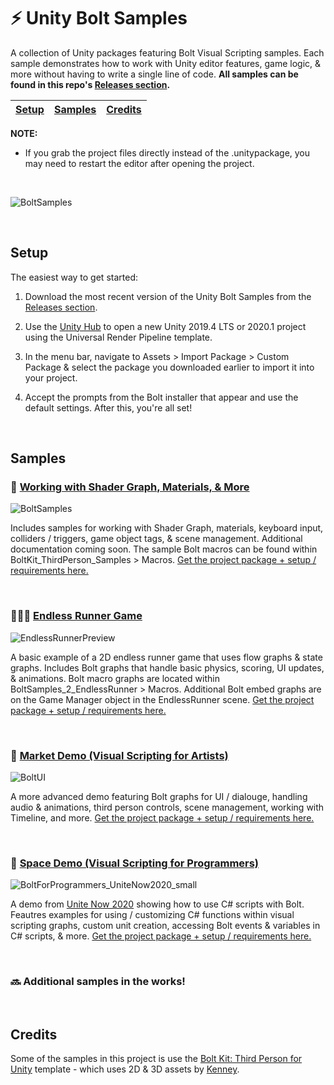 # ⚡ Unity Bolt Samples

A collection of Unity packages featuring Bolt Visual Scripting samples. Each sample demonstrates how to work with Unity editor features, game logic, &amp; more without having to write a single line of code. **All samples can be found in this repo's [Releases section](https://github.com/avashly/Unity-BoltKit-Samples/releases).**


[Setup](#setup) | [Samples](#samples) | [Credits](#credits)
------------ | ------------- | -------------

**NOTE:** 
- If you grab the project files directly instead of the .unitypackage, you may need to restart the editor after opening the project.

<br>

![BoltSamples](https://user-images.githubusercontent.com/7104693/88254850-67026a80-cc6b-11ea-8d39-28171e2a961b.gif)

<br> 

## Setup

The easiest way to get started:

1. Download the most recent version of the Unity Bolt Samples from the [Releases section](https://github.com/avashly/Unity-BoltKit-Samples/releases).

2. Use the [Unity Hub](https://docs.unity3d.com/Manual/GettingStartedInstallingHub.html) to open a new Unity 2019.4 LTS or 2020.1 project using the Universal Render Pipeline template.

3. In the menu bar, navigate to Assets > Import Package > Custom Package & select the package you downloaded earlier to import it into your project.

4. Accept the prompts from the Bolt installer that appear and use the default settings. After this, you're all set!

<br>

## Samples

### 🔮 [Working with Shader Graph, Materials, & More](https://github.com/avashly/Unity-Bolt-Samples/releases/tag/v1.0)

![BoltSamples](https://user-images.githubusercontent.com/7104693/89501410-2715aa00-d778-11ea-98eb-ec78396781ec.gif)

Includes samples for working with Shader Graph, materials, keyboard input, colliders / triggers, game object tags, & scene management. Additional documentation coming soon. The sample Bolt macros can be found within BoltKit_ThirdPerson_Samples > Macros. [Get the project package + setup / requirements here.](https://github.com/avashly/Unity-Bolt-Samples/releases/tag/v1.0)

<br>

### 🏃🏽‍♀️ [Endless Runner Game](https://github.com/avashly/Unity-Bolt-Samples/releases/tag/v1.0)

![EndlessRunnerPreview](https://user-images.githubusercontent.com/7104693/89501426-2da42180-d778-11ea-8b56-23b55796c51a.gif)

A basic example of a 2D endless runner game that uses flow graphs & state graphs. Includes Bolt graphs that handle basic physics, scoring, UI updates, & animations. Bolt macro graphs are located within BoltSamples_2_EndlessRunner > Macros. Additional Bolt embed graphs are on the Game Manager object in the EndlessRunner scene. [Get the project package + setup / requirements here.](https://github.com/avashly/Unity-Bolt-Samples/releases/tag/v1.0)

<br>

### 🎨 [Market Demo (Visual Scripting for Artists)](https://github.com/avashly/Unity-Bolt-Samples/releases/tag/Demo-2.2)

![BoltUI](https://user-images.githubusercontent.com/7104693/94289922-52ae4880-ff0e-11ea-955d-494fc31f1014.gif)

A more advanced demo featuring Bolt graphs for UI / dialouge, handling audio & animations, third person controls, scene management, working with Timeline, and more. [Get the project package + setup / requirements here.](https://github.com/avashly/Unity-Bolt-Samples/releases/tag/Demo-2.2)

<br>

### 🚀 [Space Demo (Visual Scripting for Programmers)](https://github.com/avashly/Unity-Bolt-Samples/releases/tag/Space-V1)

![BoltForProgrammers_UniteNow2020_small](https://user-images.githubusercontent.com/7104693/98265670-373b5200-1f3e-11eb-9e40-f54c8409e50b.gif)

A demo from [Unite Now 2020](https://resources.unity.com/unitenow/onlinesessions/visual-scripting-for-programmers-prototyping-team-tools) showing how to use C# scripts with Bolt. Feautres examples for using / customizing C# functions within visual scripting graphs, custom unit creation, accessing Bolt events & variables in C# scripts, & more. [Get the project package + setup / requirements here.](https://github.com/avashly/Unity-Bolt-Samples/releases/tag/Space-V1)

<br>

### 🔜 Additional samples in the works!

<br>

## Credits
Some of the samples in this project is use the [Bolt Kit: Third Person for Unity](https://assetstore.unity.com/packages/templates/tutorials/bolt-kit-third-person-for-unity-167662) template - which uses 2D &amp; 3D assets by [Kenney](https://www.kenney.nl/).
